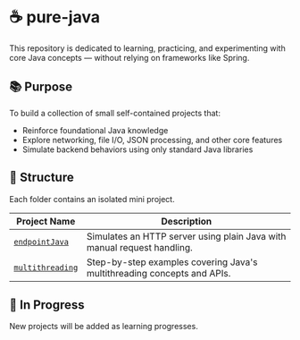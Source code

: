 # ☕ pure-java

This repository is dedicated to learning, practicing, and experimenting with core Java concepts — without relying on frameworks like Spring.

## 📚 Purpose

To build a collection of small self-contained projects that:

- Reinforce foundational Java knowledge
- Explore networking, file I/O, JSON processing, and other core features
- Simulate backend behaviors using only standard Java libraries

## 📁 Structure

Each folder contains an isolated mini project.

| Project Name        | Description                                                |
|---------------------|------------------------------------------------------------|
| [`endpointJava`](./endpointJava) | Simulates an HTTP server using plain Java with manual request handling. |
| [`multithreading`](./multithreading) | Step-by-step examples covering Java's multithreading concepts and APIs. |

## 🚧 In Progress

New projects will be added as learning progresses.
